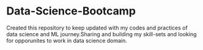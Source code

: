 # Data-Science-Bootcamp
Created this repository to keep updated with my codes and practices of data science and ML journey.Sharing and building my skill-sets and looking for opporunites to work in data science domain. 
